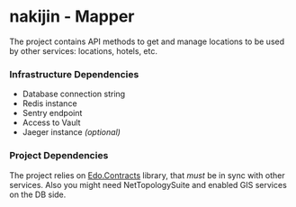 # nakijin - Mapper
The project contains API methods to get and manage locations to be used by other services: locations, hotels, etc.

### Infrastructure Dependencies
* Database connection string
* Redis instance
* Sentry endpoint
* Access to Vault
* Jaeger instance _(optional)_

### Project Dependencies
The project relies on [Edo.Contracts](https://github.com/happy-travel/edo-contracts) library, that _must_ be in sync with other services.
Also you might need NetTopologySuite and enabled GIS services on the DB side.
